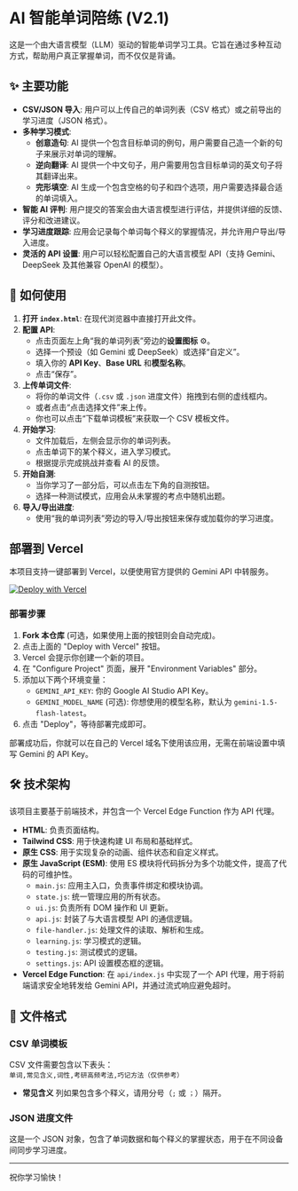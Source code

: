 # AI 智能单词陪练 (V2.1)

这是一个由大语言模型（LLM）驱动的智能单词学习工具。它旨在通过多种互动方式，帮助用户真正掌握单词，而不仅仅是背诵。

## ✨ 主要功能

- **CSV/JSON 导入**: 用户可以上传自己的单词列表（CSV 格式）或之前导出的学习进度（JSON 格式）。
- **多种学习模式**:
    - **创意造句**: AI 提供一个包含目标单词的例句，用户需要自己造一个新的句子来展示对单词的理解。
    - **逆向翻译**: AI 提供一个中文句子，用户需要用包含目标单词的英文句子将其翻译出来。
    - **完形填空**: AI 生成一个包含空格的句子和四个选项，用户需要选择最合适的单词填入。
- **智能 AI 评判**: 用户提交的答案会由大语言模型进行评估，并提供详细的反馈、评分和改进建议。
- **学习进度跟踪**: 应用会记录每个单词每个释义的掌握情况，并允许用户导出/导入进度。
- **灵活的 API 设置**: 用户可以轻松配置自己的大语言模型 API（支持 Gemini、DeepSeek 及其他兼容 OpenAI 的模型）。

## 🚀 如何使用

1.  **打开 `index.html`**: 在现代浏览器中直接打开此文件。
2.  **配置 API**:
    - 点击页面左上角“我的单词列表”旁边的**设置图标** ⚙️。
    - 选择一个预设（如 Gemini 或 DeepSeek）或选择“自定义”。
    - 填入你的 **API Key**、**Base URL** 和**模型名称**。
    - 点击“保存”。
3.  **上传单词文件**:
    - 将你的单词文件（`.csv` 或 `.json` 进度文件）拖拽到右侧的虚线框内。
    - 或者点击“点击选择文件”来上传。
    - 你也可以点击“下载单词模板”来获取一个 CSV 模板文件。
4.  **开始学习**:
    - 文件加载后，左侧会显示你的单词列表。
    - 点击单词下的某个释义，进入学习模式。
    - 根据提示完成挑战并查看 AI 的反馈。
5.  **开始自测**:
    - 当你学习了一部分后，可以点击左下角的自测按钮。
    - 选择一种测试模式，应用会从未掌握的考点中随机出题。
6.  **导入/导出进度**:
    - 使用“我的单词列表”旁边的导入/导出按钮来保存或加载你的学习进度。

## 部署到 Vercel

本项目支持一键部署到 Vercel，以便使用官方提供的 Gemini API 中转服务。

[![Deploy with Vercel](https://vercel.com/button)](https://vercel.com/new/clone?repository-url=https%3A%2F%2Fgithub.com%2Ffaithleysath%2FYAVA)

### 部署步骤

1.  **Fork 本仓库** (可选，如果使用上面的按钮则会自动完成)。
2.  点击上面的 "Deploy with Vercel" 按钮。
3.  Vercel 会提示你创建一个新的项目。
4.  在 "Configure Project" 页面，展开 "Environment Variables" 部分。
5.  添加以下两个环境变量：
    - `GEMINI_API_KEY`: 你的 Google AI Studio API Key。
    - `GEMINI_MODEL_NAME` (可选): 你想使用的模型名称，默认为 `gemini-1.5-flash-latest`。
6.  点击 "Deploy"，等待部署完成即可。

部署成功后，你就可以在自己的 Vercel 域名下使用该应用，无需在前端设置中填写 Gemini 的 API Key。

## 🛠️ 技术架构

该项目主要基于前端技术，并包含一个 Vercel Edge Function 作为 API 代理。

- **HTML**: 负责页面结构。
- **Tailwind CSS**: 用于快速构建 UI 布局和基础样式。
- **原生 CSS**: 用于实现复杂的动画、组件状态和自定义样式。
- **原生 JavaScript (ESM)**: 使用 ES 模块将代码拆分为多个功能文件，提高了代码的可维护性。
    - `main.js`: 应用主入口，负责事件绑定和模块协调。
    - `state.js`: 统一管理应用的所有状态。
    - `ui.js`: 负责所有 DOM 操作和 UI 更新。
    - `api.js`: 封装了与大语言模型 API 的通信逻辑。
    - `file-handler.js`: 处理文件的读取、解析和生成。
    - `learning.js`: 学习模式的逻辑。
    - `testing.js`: 测试模式的逻辑。
    - `settings.js`: API 设置模态框的逻辑。
- **Vercel Edge Function**: 在 `api/index.js` 中实现了一个 API 代理，用于将前端请求安全地转发给 Gemini API，并通过流式响应避免超时。

## 📄 文件格式

### CSV 单词模板

CSV 文件需要包含以下表头：
`单词,常见含义,词性,考研高频考法,巧记方法（仅供参考）`

- **常见含义** 列如果包含多个释义，请用分号（`;` 或 `；`）隔开。

### JSON 进度文件

这是一个 JSON 对象，包含了单词数据和每个释义的掌握状态，用于在不同设备间同步学习进度。

---

祝你学习愉快！
